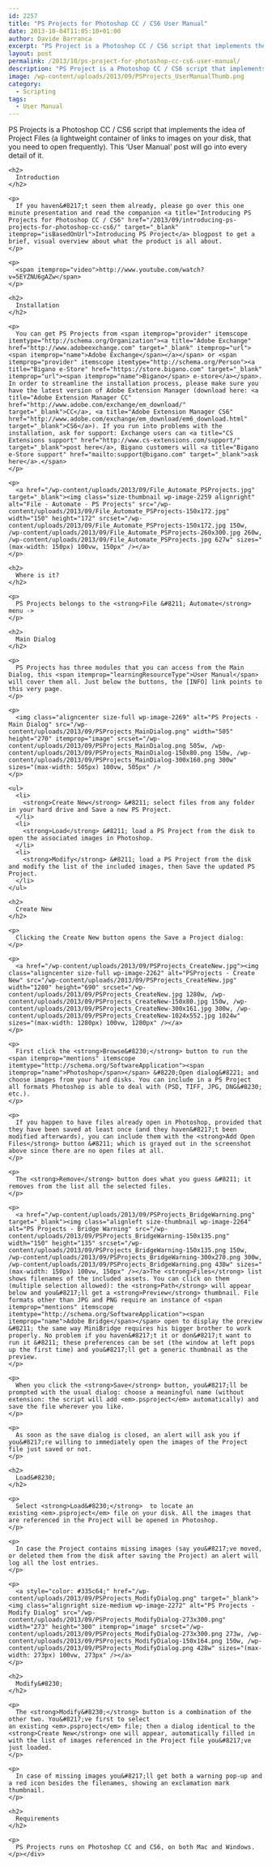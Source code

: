 ```yaml
---
id: 2257
title: "PS Projects for Photoshop CC / CS6 User Manual"
date: 2013-10-04T11:05:10+01:00
author: Davide Barranca
excerpt: "PS Project is a Photoshop CC / CS6 script that implements the idea of Project Files (a lightweight container of links to images on your disk, that you need to open frequently). This User Manual post will go into every detail of it."
layout: post
permalink: /2013/10/ps-project-for-photoshop-cc-cs6-user-manual/
description: "PS Project is a Photoshop CC / CS6 script that implements the idea of Project Files (a lightweight container of links to images on your disk, that you need to open frequently). This User Manual post will go into every detail of it."
image: /wp-content/uploads/2013/09/PSProjects_UserManualThumb.png
category:
  - Scripting
tags:
  - User Manual
---
```

<div class="pf-content">
  <p>
    <span itemprop="about" itemscope itemtype="http://schema.org/SoftwareApplication"><span itemprop="description"><span itemprop="name">PS Projects</span> is a <span itemprop="requirements"><span itemprop="applicationSuite">Photoshop</span> CC / CS6</span> <span itemprop="applicationCategory">script</span> that implements the idea of <span itemprop="about">Project Files</span> (a lightweight container of links to images on your disk, that you need to open frequently).</span> This &#8216;User Manual&#8217; post will go into every detail of it.<!--more--></p>

    <h2>
      Introduction
    </h2>

    <p>
      If you haven&#8217;t seen them already, please go over this one minute presentation and read the companion <a title="Introducing PS Projects for Photoshop CC / CS6" href="/2013/09/introducing-ps-projects-for-photoshop-cc-cs6/" target="_blank" itemprop="isBasedOnUrl">Introducing PS Project</a> blogpost to get a brief, visual overview about what the product is all about.
    </p>

    <p>
      <span itemprop="video">http://www.youtube.com/watch?v=5EYZNU6gAZw</span>
    </p>

    <h2>
      Installation
    </h2>

    <p>
      You can get PS Projects from <span itemprop="provider" itemscope itemtype="http://schema.org/Organization"><a title="Adobe Exchange" href="http://www.adobeexchange.com" target="_blank" itemprop="url"><span itemprop="name">Adobe Exchange</span></a></span> or <span itemprop="provider" itemscope itemtype="http://schema.org/Person"><a title="Bigano e-Store" href="https://store.bigano.com" target="_blank" itemprop="url"><span itemprop="name">Bigano</span> e-store</a></span>. In order to streamline the installation process, please make sure you have the latest version of Adobe Extension Manager (download here: <a title="Adobe Extension Manager CC" href="http://www.adobe.com/exchange/em_download/" target="_blank">CC</a>, <a title="Adobe Extension Manager CS6" href="http://www.adobe.com/exchange/em_download/em6_download.html" target="_blank">CS6</a>). If you run into problems with the installation, ask for support: Exchange users can <a title="CS Extensions support" href="http://www.cs-extensions.com/support/" target="_blank">post here</a>, Bigano customers will <a title="Bigano e-Store support" href="mailto:support@bigano.com" target="_blank">ask here</a>.</span>
    </p>

    <p>
      <a href="/wp-content/uploads/2013/09/File_Automate_PSProjects.jpg" target="_blank"><img class="size-thumbnail wp-image-2259 alignright" alt="File - Automate - PS Projects" src="/wp-content/uploads/2013/09/File_Automate_PSProjects-150x172.jpg" width="150" height="172" srcset="/wp-content/uploads/2013/09/File_Automate_PSProjects-150x172.jpg 150w, /wp-content/uploads/2013/09/File_Automate_PSProjects-260x300.jpg 260w, /wp-content/uploads/2013/09/File_Automate_PSProjects.jpg 627w" sizes="(max-width: 150px) 100vw, 150px" /></a>
    </p>

    <h2>
      Where is it?
    </h2>

    <p>
      PS Projects belongs to the <strong>File &#8211; Automate</strong> menu ->
    </p>

    <h2>
      Main Dialog
    </h2>

    <p>
      PS Projects has three modules that you can access from the Main Dialog, this <span itemprop="learningResourceType">User Manual</span> will cover them all. Just below the buttons, the [INFO] link points to this very page.
    </p>

    <p>
      <img class="aligncenter size-full wp-image-2269" alt="PS Projects - Main Dialog" src="/wp-content/uploads/2013/09/PSProjects_MainDialog.png" width="505" height="270" itemprop="image" srcset="/wp-content/uploads/2013/09/PSProjects_MainDialog.png 505w, /wp-content/uploads/2013/09/PSProjects_MainDialog-150x80.png 150w, /wp-content/uploads/2013/09/PSProjects_MainDialog-300x160.png 300w" sizes="(max-width: 505px) 100vw, 505px" />
    </p>

    <ul>
      <li>
        <strong>Create New</strong> &#8211; select files from any folder in your hard drive and Save a new PS Project.
      </li>
      <li>
        <strong>Load</strong> &#8211; load a PS Project from the disk to open the associated images in Photoshop.
      </li>
      <li>
        <strong>Modify</strong> &#8211; load a PS Project from the disk and modify the list of the included images, then Save the updated PS Project.
      </li>
    </ul>

    <h2>
      Create New
    </h2>

    <p>
      Clicking the Create New button opens the Save a Project dialog:
    </p>

    <p>
      <a href="/wp-content/uploads/2013/09/PSProjects_CreateNew.jpg"><img class="aligncenter size-full wp-image-2262" alt="PSProjects - Create New" src="/wp-content/uploads/2013/09/PSProjects_CreateNew.jpg" width="1280" height="690" srcset="/wp-content/uploads/2013/09/PSProjects_CreateNew.jpg 1280w, /wp-content/uploads/2013/09/PSProjects_CreateNew-150x80.jpg 150w, /wp-content/uploads/2013/09/PSProjects_CreateNew-300x161.jpg 300w, /wp-content/uploads/2013/09/PSProjects_CreateNew-1024x552.jpg 1024w" sizes="(max-width: 1280px) 100vw, 1280px" /></a>
    </p>

    <p>
      First click the <strong>Browse&#8230;</strong> button to run the <span itemprop="mentions" itemscope itemtype="http://schema.org/SoftwareApplication"><span itemprop="name">Photoshop</span></span> &#8220;Open dialog&#8221; and choose images from your hard disks. You can include in a PS Project all formats Photoshop is able to deal with (PSD, TIFF, JPG, DNG&#8230; etc.).
    </p>

    <p>
      If you happen to have files already open in Photoshop, provided that they have been saved at least once (and they haven&#8217;t been modified afterwards), you can include them with the <strong>Add Open Files</strong> button &#8211; which is grayed out in the screenshot above since there are no open files at all.
    </p>

    <p>
      The <strong>Remove</strong> button does what you guess &#8211; it removes from the list all the selected files.
    </p>

    <p>
      <a href="/wp-content/uploads/2013/09/PSProjects_BridgeWarning.png" target="_blank"><img class="alignleft size-thumbnail wp-image-2264" alt="PS Projects - Bridge Warning" src="/wp-content/uploads/2013/09/PSProjects_BridgeWarning-150x135.png" width="150" height="135" srcset="/wp-content/uploads/2013/09/PSProjects_BridgeWarning-150x135.png 150w, /wp-content/uploads/2013/09/PSProjects_BridgeWarning-300x270.png 300w, /wp-content/uploads/2013/09/PSProjects_BridgeWarning.png 438w" sizes="(max-width: 150px) 100vw, 150px" /></a>The <strong>Files</strong> list shows filenames of the included assets. You can click on them (multiple selection allowed): the <strong>Path</strong> will appear below and you&#8217;ll get a <strong>Preview</strong> thumbnail. File formats other than JPG and PNG require an instance of <span itemprop="mentions" itemscope itemtype="http://schema.org/SoftwareApplication"><span itemprop="name">Adobe Bridge</span></span> open to display the preview &#8211; the same way MiniBridge requires his bigger brother to work properly. No problem if you haven&#8217;t it or don&#8217;t want to run it &#8211; these preferences can be set (the window at left pops up the first time) and you&#8217;ll get a generic thumbnail as the preview.
    </p>

    <p>
      When you click the <strong>Save</strong> button, you&#8217;ll be prompted with the usual dialog: choose a meaningful name (without extension: the script will add <em>.psproject</em> automatically) and save the file wherever you like.
    </p>

    <p>
      As soon as the save dialog is closed, an alert will ask you if you&#8217;re willing to immediately open the images of the Project file just saved or not.
    </p>

    <h2>
      Load&#8230;
    </h2>

    <p>
      Select <strong>Load&#8230;</strong>  to locate an existing <em>.psproject</em> file on your disk. All the images that are referenced in the Project will be opened in Photoshop.
    </p>

    <p>
      In case the Project contains missing images (say you&#8217;ve moved, or deleted them from the disk after saving the Project) an alert will log all the lost entries.
    </p>

    <p>
      <a style="color: #335c64;" href="/wp-content/uploads/2013/09/PSProjects_ModifyDialog.png" target="_blank"><img class="alignright size-medium wp-image-2272" alt="PS Projects - Modify Dialog" src="/wp-content/uploads/2013/09/PSProjects_ModifyDialog-273x300.png" width="273" height="300" itemprop="image" srcset="/wp-content/uploads/2013/09/PSProjects_ModifyDialog-273x300.png 273w, /wp-content/uploads/2013/09/PSProjects_ModifyDialog-150x164.png 150w, /wp-content/uploads/2013/09/PSProjects_ModifyDialog.png 428w" sizes="(max-width: 273px) 100vw, 273px" /></a>
    </p>

    <h2>
      Modify&#8230;
    </h2>

    <p>
      The <strong>Modify&#8230;</strong> button is a combination of the other two. You&#8217;ve first to select an existing <em>.psproject</em> file; then a dialog identical to the <strong>Create New</strong> one will appear, automatically filled in with the list of images referenced in the Project file you&#8217;ve just loaded.
    </p>

    <p>
      In case of missing images you&#8217;ll get both a warning pop-up and a red icon besides the filenames, showing an exclamation mark thumbnail.
    </p>

    <h2>
      Requirements
    </h2>

    <p>
      PS Projects runs on Photoshop CC and CS6, on both Mac and Windows.
    </p></div>
